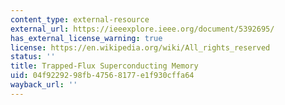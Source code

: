 ```yaml
---
content_type: external-resource
external_url: https://ieeexplore.ieee.org/document/5392695/
has_external_license_warning: true
license: https://en.wikipedia.org/wiki/All_rights_reserved
status: ''
title: Trapped-Flux Superconducting Memory
uid: 04f92292-98fb-4756-8177-e1f930cffa64
wayback_url: ''
---
```

